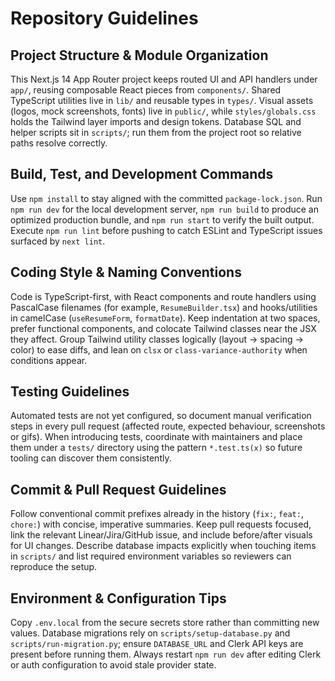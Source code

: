 # Repository Guidelines

## Project Structure & Module Organization
This Next.js 14 App Router project keeps routed UI and API handlers under `app/`, reusing composable React pieces from `components/`. Shared TypeScript utilities live in `lib/` and reusable types in `types/`. Visual assets (logos, mock screenshots, fonts) live in `public/`, while `styles/globals.css` holds the Tailwind layer imports and design tokens. Database SQL and helper scripts sit in `scripts/`; run them from the project root so relative paths resolve correctly.

## Build, Test, and Development Commands
Use `npm install` to stay aligned with the committed `package-lock.json`. Run `npm run dev` for the local development server, `npm run build` to produce an optimized production bundle, and `npm run start` to verify the built output. Execute `npm run lint` before pushing to catch ESLint and TypeScript issues surfaced by `next lint`.

## Coding Style & Naming Conventions
Code is TypeScript-first, with React components and route handlers using PascalCase filenames (for example, `ResumeBuilder.tsx`) and hooks/utilities in camelCase (`useResumeForm`, `formatDate`). Keep indentation at two spaces, prefer functional components, and colocate Tailwind classes near the JSX they affect. Group Tailwind utility classes logically (layout → spacing → color) to ease diffs, and lean on `clsx` or `class-variance-authority` when conditions appear.

## Testing Guidelines
Automated tests are not yet configured, so document manual verification steps in every pull request (affected route, expected behaviour, screenshots or gifs). When introducing tests, coordinate with maintainers and place them under a `tests/` directory using the pattern `*.test.ts(x)` so future tooling can discover them consistently.

## Commit & Pull Request Guidelines
Follow conventional commit prefixes already in the history (`fix:`, `feat:`, `chore:`) with concise, imperative summaries. Keep pull requests focused, link the relevant Linear/Jira/GitHub issue, and include before/after visuals for UI changes. Describe database impacts explicitly when touching items in `scripts/` and list required environment variables so reviewers can reproduce the setup.

## Environment & Configuration Tips
Copy `.env.local` from the secure secrets store rather than committing new values. Database migrations rely on `scripts/setup-database.py` and `scripts/run-migration.py`; ensure `DATABASE_URL` and Clerk API keys are present before running them. Always restart `npm run dev` after editing Clerk or auth configuration to avoid stale provider state.
